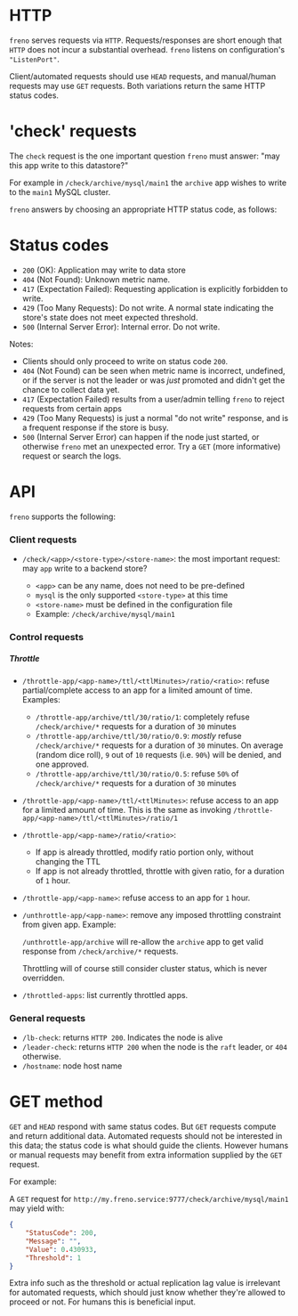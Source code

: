 # HTTP

`freno` serves requests via `HTTP`. Requests/responses are short enough that `HTTP` does not incur a substantial overhead. `freno` listens on configuration's `"ListenPort"`.

Client/automated requests should use `HEAD` requests, and manual/human requests may use `GET` requests. Both variations return the same HTTP status codes.

# 'check' requests

The `check` request is the one important question `freno` must answer: "may this app write to this datastore?"

For example in `/check/archive/mysql/main1` the `archive` app wishes to write to the `main1` MySQL cluster.

`freno` answers by choosing an appropriate HTTP status code, as follows:

# Status codes

- `200` (OK): Application may write to data store
- `404` (Not Found): Unknown metric name.
- `417` (Expectation Failed): Requesting application is explicitly forbidden to write.
- `429` (Too Many Requests): Do not write. A normal state indicating the store's state does not meet expected threshold.
- `500` (Internal Server Error): Internal error. Do not write.

Notes:

- Clients should only proceed to write on status code `200`.
- `404` (Not Found) can be seen when metric name is incorrect, undefined, or if the server is not the leader or was _just_ promoted and didn't get the chance to collect data yet.
- `417` (Expectation Failed) results from a user/admin telling `freno` to reject requests from certain apps
- `429` (Too Many Requests) is just a normal "do not write" response, and is a frequent response if the store is busy.
- `500` (Internal Server Error) can happen if the node just started, or otherwise `freno` met an unexpected error. Try a `GET` (more informative) request or search the logs.

# API

`freno` supports the following:

### Client requests

- `/check/<app>/<store-type>/<store-name>`: the most important request: may `app` write to a backend store?

  - `<app>` can be any name, does not need to be pre-defined
  - `mysql` is the only supported `<store-type>` at this time
  - `<store-name>` must be defined in the configuration file
  - Example: `/check/archive/mysql/main1`

### Control requests

##### Throttle
- `/throttle-app/<app-name>/ttl/<ttlMinutes>/ratio/<ratio>`: refuse partial/complete access to an app for a limited amount of time. Examples:

  - `/throttle-app/archive/ttl/30/ratio/1`: completely refuse `/check/archive/*` requests for a duration of `30` minutes
  - `/throttle-app/archive/ttl/30/ratio/0.9`: _mostly_ refuse `/check/archive/*` requests for a duration of `30` minutes. On average (random dice roll), `9` out of `10` requests (i.e. `90%`) will be denied, and one approved.
  - `/throttle-app/archive/ttl/30/ratio/0.5`: refuse `50%` of `/check/archive/*` requests for a duration of `30` minutes

- `/throttle-app/<app-name>/ttl/<ttlMinutes>`: refuse access to an app for a limited amount of time. This is the same as invoking `/throttle-app/<app-name>/ttl/<ttlMinutes>/ratio/1`

- `/throttle-app/<app-name>/ratio/<ratio>`:

  - If app is already throttled, modify ratio portion only, without changing the TTL
  - If app is not already throttled, throttle with given ratio, for a duration of `1` hour.

- `/throttle-app/<app-name>`: refuse access to an app for `1` hour.

- `/unthrottle-app/<app-name>`: remove any imposed throttling constraint from given app. Example:

  `/unthrottle-app/archive` will re-allow the `archive` app to get valid response from `/check/archive/*` requests.

  Throttling will of course still consider cluster status, which is never overridden.

- `/throttled-apps`: list currently throttled apps.

### General requests

- `/lb-check`: returns `HTTP 200`. Indicates the node is alive
- `/leader-check`: returns `HTTP 200` when the node is the `raft` leader, or `404` otherwise.
- `/hostname`: node host name

# GET method

`GET` and `HEAD` respond with same status codes. But `GET` requests compute and return additional data. Automated requests should not be interested in this data; the status code is what should guide the clients. However humans or manual requests may benefit from extra information supplied by the `GET` request.

For example:

A `GET` request for `http://my.freno.service:9777/check/archive/mysql/main1` may yield with:

```json
{
    "StatusCode": 200,
    "Message": "",
    "Value": 0.430933,
    "Threshold": 1
}
```

Extra info such as the threshold or actual replication lag value is irrelevant for automated requests, which should just know whether they're allowed to proceed or not. For humans this is beneficial input.
